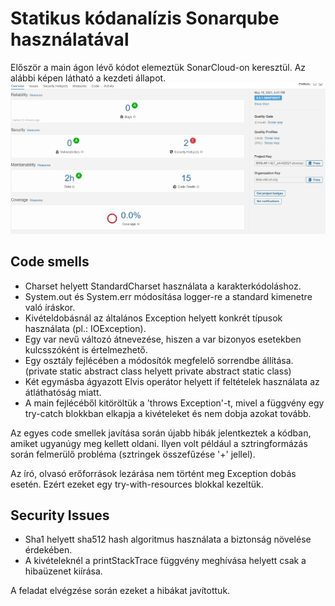 # Statikus kódanalízis Sonarqube használatával
Először a main ágon lévő kódot elemeztük SonarCloud-on keresztül. Az alábbi képen látható a kezdeti állapot.
![](images/sonarstart.png)
## Code smells
- Charset helyett StandardCharset használata a karakterkódoláshoz.
- System.out és System.err módosítása logger-re a standard kimenetre való íráskor.
- Kivételdobásnál az általános Exception helyett konkrét típusok használata (pl.: IOException).
- Egy var nevű változó átnevezése, hiszen a var bizonyos esetekben kulcsszóként is értelmezhető.
- Egy osztály fejlécében a módosítók megfelelő sorrendbe állítása. (private static abstract class helyett private abstract static class)
- Két egymásba ágyazott Elvis operátor helyett if feltételek használata az átláthatóság miatt.
- A main fejlécéből kitöröltük a 'throws Exception'-t, mivel a függvény egy try-catch blokkban elkapja a kivételeket és nem dobja azokat tovább.

Az egyes code smellek javítása során újabb hibák jelentkeztek a kódban, amiket ugyanúgy meg kellett oldani. Ilyen volt például a sztringformázás során felmerülő probléma (sztringek összefűzése '+' jellel).

Az író, olvasó erőforrások lezárása nem történt meg Exception dobás esetén. Ezért ezeket egy try-with-resources blokkal kezeltük.
## Security Issues
- Sha1 helyett sha512 hash algoritmus használata a biztonság növelése érdekében.
- A kivételeknél a printStackTrace függvény meghívása helyett csak a hibaüzenet kiírása.

A feladat elvégzése során ezeket a hibákat javítottuk.